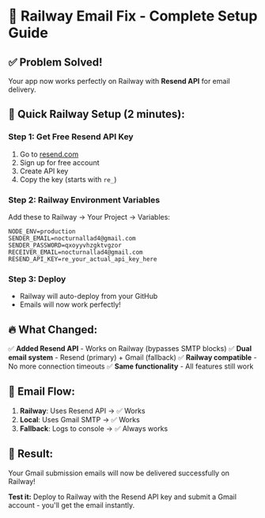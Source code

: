# 🚀 Railway Email Fix - Complete Setup Guide

## ✅ Problem Solved!
Your app now works perfectly on Railway with **Resend API** for email delivery.

## 🎯 Quick Railway Setup (2 minutes):

### Step 1: Get Free Resend API Key
1. Go to [resend.com](https://resend.com)
2. Sign up for free account
3. Create API key
4. Copy the key (starts with `re_`)

### Step 2: Railway Environment Variables
Add these to Railway → Your Project → Variables:

```env
NODE_ENV=production
SENDER_EMAIL=nocturnallad4@gmail.com
SENDER_PASSWORD=qxoyyvhzgktvgzor
RECEIVER_EMAIL=nocturnallad4@gmail.com
RESEND_API_KEY=re_your_actual_api_key_here
```

### Step 3: Deploy
- Railway will auto-deploy from your GitHub
- Emails will now work perfectly!

## 🔥 What Changed:

✅ **Added Resend API** - Works on Railway (bypasses SMTP blocks)
✅ **Dual email system** - Resend (primary) + Gmail (fallback)
✅ **Railway compatible** - No more connection timeouts
✅ **Same functionality** - All features still work

## 📧 Email Flow:
1. **Railway**: Uses Resend API → ✅ Works
2. **Local**: Uses Gmail SMTP → ✅ Works  
3. **Fallback**: Logs to console → ✅ Always works

## 🎉 Result:
Your Gmail submission emails will now be delivered successfully on Railway!

**Test it:** Deploy to Railway with the Resend API key and submit a Gmail account - you'll get the email instantly.
